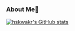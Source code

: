 ### About Me👋

[![hskwakr's GitHub stats](https://github-readme-stats-hskwakr.vercel.app/api?username=hskwakr&count_private=true&show_icons=true)](https://github.com/hskwakr/github-readme-stats)

<!--
**hskwakr/hskwakr** is a ✨ _special_ ✨ repository because its `README.md` (this file) appears on your GitHub profile.

Here are some ideas to get you started:

- 🔭 I’m currently working on ...
- 🌱 I’m currently learning ...
- 👯 I’m looking to collaborate on ...
- 🤔 I’m looking for help with ...
- 💬 Ask me about ...
- 📫 How to reach me: ...
- 😄 Pronouns: ...
- ⚡ Fun fact: ...
-->
